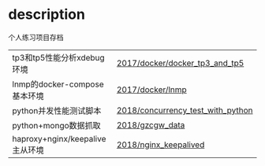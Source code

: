 # description
个人练习项目存档

|                                 |                                                                                                                  |
| ------------------------------- | ---------------------------------------------------------------------------------------------------------------- |
| tp3和tp5性能分析xdebug环境      | [2017/docker/docker_tp3_and_tp5](https://github.com/gaoxt/blog/tree/master/2017/docker/docker_tp3_and_tp5)       |
| lnmp的docker-compose基本环境    | [2017/docker/lnmp](https://github.com/gaoxt/blog/tree/master/2017/docker/lnmp)                                   |
| python并发性能测试脚本          | [2018/concurrency_test_with_python](https://github.com/gaoxt/blog/tree/master/2018/concurrency_test_with_python) |
| python+mongo数据抓取            | [2018/gzcgw_data](https://github.com/gaoxt/blog/tree/master/2018/gzcgw_data)                                     |
| haproxy+nginx/keepalive主从环境 | [2018/nginx_keepalived](https://github.com/gaoxt/blog/tree/master/2018/nginx_keepalived)                         |